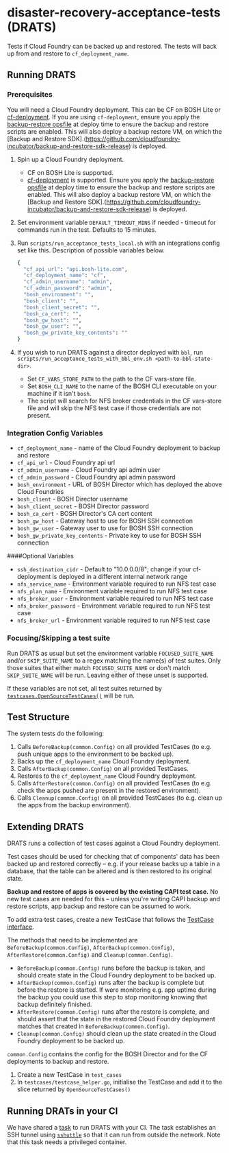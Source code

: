 # disaster-recovery-acceptance-tests (DRATS)

Tests if Cloud Foundry can be backed up and restored. The tests will back up from and restore to `cf_deployment_name`.

## Running DRATS

### Prerequisites

You will need a Cloud Foundry deployment. This can be CF on BOSH Lite or 
[cf-deployment](https://github.com/cloudfoundry/cf-deployment). If you are using `cf-deployment`, 
ensure you apply the 
[backup-restore opsfile](https://github.com/cloudfoundry/cf-deployment/blob/master/operations/experimental/enable-backup-restore.yml)
at deploy time to ensure the backup and restore scripts are enabled. 
This will also deploy a backup restore VM, on which the 
[Backup and Restore SDK].(https://github.com/cloudfoundry-incubator/backup-and-restore-sdk-release) is deployed.


1. Spin up a Cloud Foundry deployment.
    * CF on BOSH Lite is supported.
    * [cf-deployment](https://github.com/cloudfoundry/cf-deployment) is supported. Ensure you apply the [backup-restore opsfile](https://github.com/cloudfoundry/cf-deployment/blob/master/operations/experimental/enable-backup-restore.yml) at deploy time to ensure the backup and restore scripts are enabled. This will also deploy a backup restore VM, on which the [Backup and Restore SDK].(https://github.com/cloudfoundry-incubator/backup-and-restore-sdk-release) is deployed.
1. Set environment variable `DEFAULT_TIMEOUT_MINS` if needed - timeout for commands run in the test. Defaults to 15 minutes.

1. Run `scripts/run_acceptance_tests_local.sh` with an integrations config set like this. Description of possible variables below.
    ```bash
    {
      "cf_api_url": "api.bosh-lite.com",
      "cf_deployment_name": "cf",
      "cf_admin_username": "admin",
      "cf_admin_password": "admin",
      "bosh_environment": "",
      "bosh_client": "",
      "bosh_client_secret": "",
      "bosh_ca_cert": "",
      "bosh_gw_host": "",
      "bosh_gw_user": "",
      "bosh_gw_private_key_contents": ""
    }

    ```
1. If you wish to run DRATS against a director deployed with `bbl`, run `scripts/run_acceptance_tests_with_bbl_env.sh <path-to-bbl-state-dir>`.
    * Set `CF_VARS_STORE_PATH` to the path to the CF vars-store file.
    * Set `BOSH_CLI_NAME` to the name of the BOSH CLI executable on your machine if it isn't `bosh`.
    * The script will search for NFS broker credentials in the CF vars-store file and will skip the NFS test case if those credentials are not present.

### Integration Config Variables
  * `cf_deployment_name` - name of the Cloud Foundry deployment to backup and restore
  * `cf_api_url` - Cloud Foundry api url
  * `cf_admin_username` - Cloud Foundry api admin user
  * `cf_admin_password` - Cloud Foundry api admin password
  * `bosh_environment` - URL of BOSH Director which has deployed the above Cloud Foundries
  * `bosh_client` - BOSH Director username
  * `bosh_client_secret` - BOSH Director password
  * `bosh_ca_cert` - BOSH Director's CA cert content
  * `bosh_gw_host` - Gateway host to use for BOSH SSH connection
  * `bosh_gw_user` - Gateway user to use for BOSH SSH connection
  * `bosh_gw_private_key_contents` - Private key to use for BOSH SSH connection
  
  ####Optional Variables
  * `ssh_destination_cidr` - Default to "10.0.0.0/8"; change if your cf-deployment is deployed in a different internal network range
  * `nfs_service_name` - Environment variable required to run NFS test case
  * `nfs_plan_name` - Environment variable required to run NFS test case
  * `nfs_broker_user` - Environment variable required to run NFS test case
  * `nfs_broker_password` - Environment variable required to run NFS test case
  * `nfs_broker_url` - Environment variable required to run NFS test case

### Focusing/Skipping a test suite

Run DRATS as usual but set the environment variable `FOCUSED_SUITE_NAME` and/or `SKIP_SUITE_NAME` to a regex matching the name(s) of test suites. Only those suites that either match `FOCUSED_SUITE_NAME` or don't match `SKIP_SUITE_NAME` will be run.  Leaving either of these unset is supported.

If these variables are not set, all test suites returned by [`testcases.OpenSourceTestCases()`](https://github.com/cloudfoundry-incubator/disaster-recovery-acceptance-tests/blob/master/testcases/testcase_helper.go#L9) will be run.

## Test Structure

The system tests do the following:

1. Calls `BeforeBackup(common.Config)` on all provided TestCases (to e.g. push unique apps to the environment to be backed up).
1. Backs up the `cf_deployment_name` Cloud Foundry deployment.
1. Calls `AfterBackup(common.Config)` on all provided TestCases.
1. Restores to the `cf_deployment_name` Cloud Foundry deployment.
1. Calls `AfterRestore(common.Config)` on all provided TestCases (to e.g. check the apps pushed are present in the restored environment).
1. Calls `Cleanup(common.Config)` on all provided TestCases (to e.g. clean up the apps from the backup environment).

## Extending DRATS

DRATS runs a collection of test cases against a Cloud Foundry deployment.

Test cases should be used for checking that cf components' data has been backed up and restored correctly – e.g. if your release backs up a table in a database, that the table can be altered and is then restored to its original state.

**Backup and restore of apps is covered by the existing CAPI test case.** No new test cases are needed for this – unless you're writing CAPI backup and restore scripts, app backup and restore can be assumed to work.

To add extra test cases, create a new TestCase that follows the [TestCase interface](https://github.com/cloudfoundry-incubator/disaster-recovery-acceptance-tests/blob/master/runner/testcase.go).

The methods that need to be implemented are `BeforeBackup(common.Config)`, `AfterBackup(common.Config)`, `AfterRestore(common.Config)` and `Cleanup(common.Config)`.

* `BeforeBackup(common.Config)` runs before the backup is taken, and should create state in the Cloud Foundry deployment to be backed up.
* `AfterBackup(common.Config)` runs after the backup is complete but before the restore is started. If were monitoring e.g. app uptime during the backup you could use this step to stop monitoring knowing that backup definitely finished.
* `AfterRestore(common.Config)` runs after the restore is complete, and should assert that the state in the restored Cloud Foundry deployment matches that created in `BeforeBackup(common.Config)`.
* `Cleanup(common.Config)` should clean up the state created in the Cloud Foundry deployment to be backed up.

`common.Config` contains the config for the BOSH Director and for the CF deployments to backup and restore.

1. Create a new TestCase in `test_cases`
1. In `testcases/testcase_helper.go`, initialise the TestCase and add it to the slice returned by `OpenSourceTestCases()`

## Running DRATs in your CI

We have shared a [task](https://github.com/cloudfoundry-incubator/disaster-recovery-acceptance-tests/tree/master/ci/drats) to run DRATS with your CI. The task establishes an SSH tunnel using [`sshuttle`](http://sshuttle.readthedocs.io) so that it can run from outside the network. Note that this task needs a privileged container.
